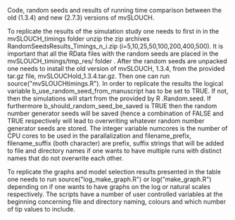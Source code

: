 Code, random seeds and results of running time comparison between the old (1.3.4) and new (2.7.3) versions of mvSLOUCH.

To replicate the results of the simulation study one needs to first in in the mvSLOUCH_timings folder unzip the zip archives RandomSeedsResults_Timings_n_i.zip (i=5,10,25,50,100,200,400,500). It is important that all the RData files with the random seeds are placed in the mvSLOUCH_timings/tmp_res/ folder . After the random seeds are unpacked one needs to install the old version of mvSLOUCH, 1.3.4, from the provided tar.gz file, mvSLOUCHold_1.3.4.tar.gz. Then one can run source("mvSLOUCHtimings.R"). In order to replicate the results the logical variable b_use_random_seed_from_manuscript has to be set to TRUE. If not, then the simulations will start from the provided by R .Random.seed. If furthermore b_should_random_seed_be_saved is TRUE then the random number generator seeds will be saved (hence a combination of FALSE and TRUE respectively will lead to overwriting whatever random number generator seeds are stored. The integer variable numcores is the number of CPU cores to be used in the parallalization and filename_prefix, filename_suffix (both character) are prefix, suffix strings that will be added to file and directory names if one wants to have multiple runs with distinct names that do not overwrite each other.

To replicate the graphs and model selection results presented in the table one needs to run source("log_make_graph.R") or log("make_graph.R") depending on if one wants to have graphs on the log or natural scales respectively. The scripts have a number of user controlled variables at the beginning concerning file and directory naming, colours and which number of tip values to include.
